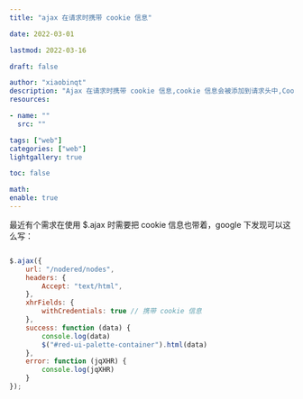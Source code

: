 ```yaml
---
title: "ajax 在请求时携带 cookie 信息"

date: 2022-03-01

lastmod: 2022-03-16

draft: false

author: "xiaobinqt"
description: "Ajax 在请求时携带 cookie 信息,cookie 信息会被添加到请求头中,Cookie"
resources:

- name: ""
  src: ""

tags: ["web"]
categories: ["web"]
lightgallery: true

toc: false

math:
enable: true
---
```




最近有个需求在使用 $.ajax 时需要把 cookie 信息也带着，google 下发现可以这么写：

```javascript

$.ajax({
    url: "/nodered/nodes",
    headers: {
        Accept: "text/html",
    },
    xhrFields: {
        withCredentials: true // 携带 cookie 信息
    },
    success: function (data) {
        console.log(data)
        $("#red-ui-palette-container").html(data)
    },
    error: function (jqXHR) {
        console.log(jqXHR)
    }
});

```


